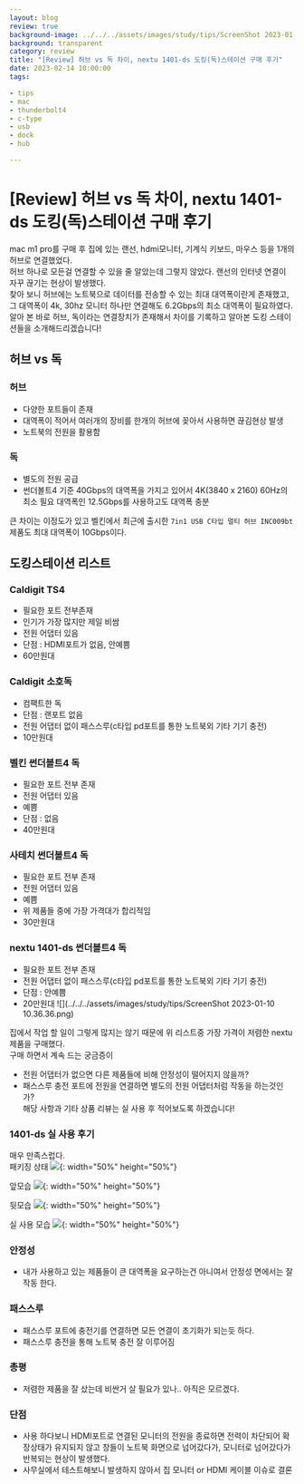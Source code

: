 ```yaml
--- 
layout: blog
review: true
background-image: ../../../assets/images/study/tips/ScreenShot 2023-01-10 10.36.36.png
background: transparent
category: review
title: "[Review] 허브 vs 독 차이, nextu 1401-ds 도킹(독)스테이션 구매 후기"
date: 2023-02-14 10:00:00
tags:

- tips
- mac
- thunderbolt4
- c-type
- usb
- dock
- hub

---
```


# [Review] 허브 vs 독 차이, nextu 1401-ds 도킹(독)스테이션 구매 후기

mac m1 pro를 구매 후 집에 있는 랜선, hdmi모니터, 기계식 키보드, 마우스 등을 1개의 허브로 연결했었다.  
허브 하나로 모든걸 연결할 수 있을 줄 알았는데 그렇지 않았다. 랜선의 인터넷 연결이 자꾸 끊기는 현상이 발생했다.  
찾아 보니 허브에는 노트북으로 데이터를 전송할 수 있는 최대 대역폭이란게 존재했고, 그 대역폭이 4k, 30hz 모니터 하나만 연결해도 6.2Gbps의 최소 대역폭이 필요하였다.  
알아 본 바로 허브, 독이라는 연결장치가 존재해서 차이를 기록하고 알아본 도킹 스테이션들을 소개해드리겠습니다!

## 허브 vs 독

### 허브

- 다양한 포트들이 존재
- 대역폭이 적어서 여러개의 장비를 한개의 허브에 꽂아서 사용하면 끊김현상 발생
- 노트북의 전원을 활용함

### 독

- 별도의 전원 공급
- 썬더볼트4 기준 40Gbps의 대역폭을 가지고 있어서 4K(3840 x 2160) 60Hz의 최소 필요 대역폭인 12.5Gbps를 사용하고도 대역폭 충분

큰 차이는 이정도가 있고 벨킨에서 최근에 출시한 ``7in1 USB C타입 멀티 허브 INC009bt``제품도 최대 대역폭이 10Gbps이다.

## 도킹스테이션 리스트

### Caldigit TS4

- 필요한 포트 전부존재
- 인기가 가장 많지만 제일 비쌈
- 전원 어댑터 있음
- 단점 : HDMI포트가 없음, 안예쁨
- 60만원대

### Caldigit 소호독

- 컴팩트한 독
- 단점 : 랜포트 없음
- 전원 어댑터 없이 패스스루(c타입 pd포트를 통한 노트북외 기타 기기 충전)
- 10만원대

### 벨킨 썬더볼트4 독

- 필요한 포트 전부 존재
- 전원 어댑터 있음
- 예쁨
- 단점 : 없음
- 40만원대

### 사테치 썬더볼트4 독

- 필요한 포트 전부 존재
- 전원 어댑터 있음
- 예쁨
- 위 제품들 중에 가장 가격대가 합리적임
- 30만원대

### nextu 1401-ds 썬더볼트4 독

- 필요한 포트 전부 존재
- 전원 어댑터 없이 패스스루(c타입 pd포트를 통한 노트북외 기타 기기 충전)
- 단점 : 안예쁨
- 20만원대
  ![](../../../assets/images/study/tips/ScreenShot 2023-01-10 10.36.36.png)

집에서 작업 할 일이 그렇게 많지는 않기 때문에 위 리스트중 가장 가격이 저렴한 nextu제품을 구매했다.  
구매 하면서 계속 드는 궁금증이

- 전원 어댑터가 없으면 다른 제품들에 비해 안정성이 떨어지지 않을까?
- 패스스루 충전 포트에 전원을 연결하면 별도의 전원 어댑터처럼 작동을 하는것인가?  
  해당 사항과 기타 상품 리뷰는 실 사용 후 적어보도록 하겠습니다!

### 1401-ds 실 사용 후기

매우 만족스럽다.  
패키징 상태
![](../../../assets/images/study/tips/20230111_232556.jpg){: width="50%" height="50%"}

앞모습
![](../../../assets/images/study/tips/20230111_232631.jpg){: width="50%" height="50%"}

뒷모습
![](../../../assets/images/study/tips/20230111_232627.jpg){: width="50%" height="50%"}

실 사용 모습
![](../../../assets/images/study/tips/20230112_213910.jpg){: width="50%" height="50%"}

### 안정성

- 내가 사용하고 있는 제품들이 큰 대역폭을 요구하는건 아니여서 안정성 면에서는 잘 작동 한다.

### 패스스루

- 패스스루 포트에 충전기를 연결하면 모든 연결이 초기화가 되는듯 하다.
- 패스스루 충전을 통해 노트북 충전 잘 이루어짐

### 총평

- 저렴한 제품을 잘 샀는데 비싼거 살 필요가 있나.. 아직은 모르겠다.

### 단점

- 사용 하다보니 HDMI포트로 연결된 모니터의 전원을 종료하면 전력이 차단되어 확장상태가 유지되지 않고 창들이 노트북 화면으로 넘어갔다가, 모니터로 넘어갔다가 반복되는 현상이 발생했다.
- 사무실에서 테스트해보니 발생하지 않아서 집 모니터 or HDMI 케이블 이슈로 결론


